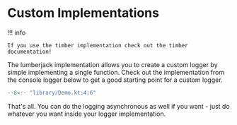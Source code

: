 # Custom Implementations

!!! info

    If you use the timber implementation check out the timber documentation!

The lumberjack implementation allows you to create a custom logger by simple implementing a single function. Check out the implementation from the console logger below to get a good starting point for a custom logger.

```kotlin title="library/Demo.kt" linenums="4"
--8<-- "library/Demo.kt:4:6"
```

That's all. You can do the logging asynchronous as well if you want - just do whatever you want inside your logger implementation.